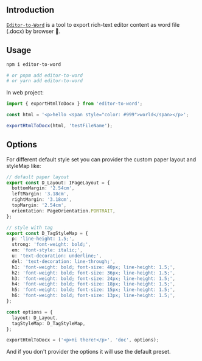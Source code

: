 ## Introduction

[`Editor-to-Word`](https://www.npmjs.com/package/editor-to-word) is a tool to export rich-text editor content as word file (.docx) by browser 🎉.

## Usage

```bash
npm i editor-to-word

# or pnpm add editor-to-word
# or yarn add editor-to-word
```

In web project:

```typescript
import { exportHtmlToDocx } from 'editor-to-word';

const html = '<p>hello <span style="color: #999">world</span></p>';

exportHtmlToDocx(html, 'testFileName');
```

## Options

For different default style set you can provider the custom paper layout and styleMap like:

```typescript
// default paper layout
export const D_Layout: IPageLayout = {
  bottomMargin: '2.54cm',
  leftMargin: '3.18cm',
  rightMargin: '3.18cm',
  topMargin: '2.54cm',
  orientation: PageOrientation.PORTRAIT,
};

// style with tag
export const D_TagStyleMap = {
  p: 'line-height: 1.5;',
  strong: 'font-weight: bold;',
  em: 'font-style: italic;',
  u: 'text-decoration: underline;',
  del: 'text-decoration: line-through;',
  h1: 'font-weight: bold; font-size: 40px; line-height: 1.5;',
  h2: 'font-weight: bold; font-size: 36px; line-height: 1.5;',
  h3: 'font-weight: bold; font-size: 24px; line-height: 1.5;',
  h4: 'font-weight: bold; font-size: 18px; line-height: 1.5;',
  h5: 'font-weight: bold; font-size: 15px; line-height: 1.5;',
  h6: 'font-weight: bold; font-size: 13px; line-height: 1.5;',
};

const options = {
  layout: D_Layout,
  tagStyleMap: D_TagStyleMap,
};

exportHtmlToDocx = ('<p>Hi there!</p>', 'doc', options);
```

And if you don't provider the options it will use the default preset.
